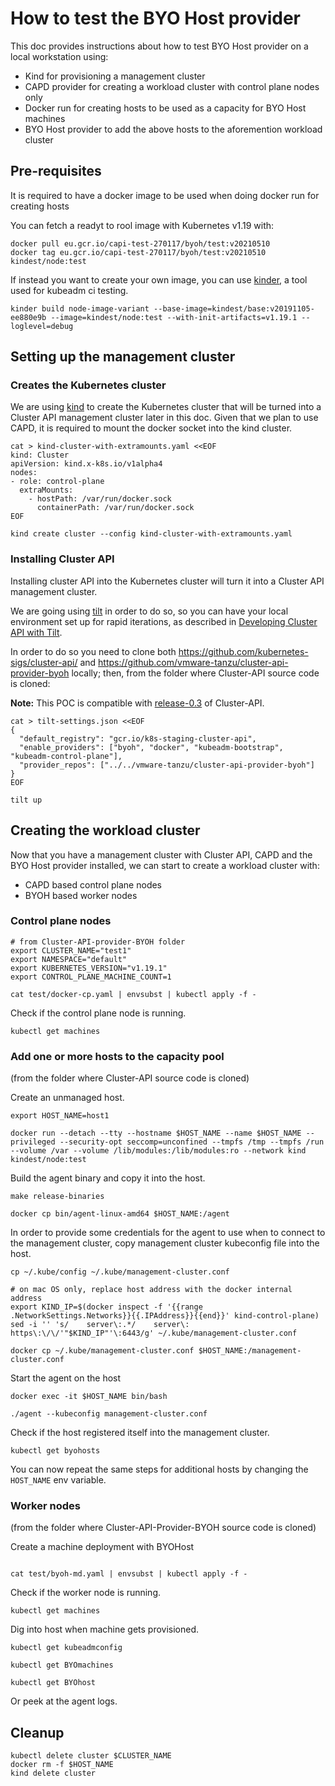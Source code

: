 # How to test the BYO Host provider

This doc provides instructions about how to test BYO Host provider on a local workstation using:

- Kind for provisioning a management cluster
- CAPD provider for creating a workload cluster with control plane nodes only
- Docker run for creating hosts to be used as a capacity for BYO Host machines
- BYO Host provider to add the above hosts to the aforemention workload cluster

## Pre-requisites

It is required to have a docker image to be used when doing docker run for creating hosts

You can fetch a readyt to rool image with Kubernetes v1.19 with:

```shell
docker pull eu.gcr.io/capi-test-270117/byoh/test:v20210510
docker tag eu.gcr.io/capi-test-270117/byoh/test:v20210510 kindest/node:test
```

If instead you want to create your own image, you can use [kinder](https://github.com/kubernetes/kubeadm/tree/master/kinder), a tool used for kubeadm ci testing.

```shell
kinder build node-image-variant --base-image=kindest/base:v20191105-ee880e9b --image=kindest/node:test --with-init-artifacts=v1.19.1 --loglevel=debug
```

## Setting up the management cluster

### Creates the Kubernetes cluster

We are using [kind](https://kind.sigs.k8s.io/) to create the Kubernetes cluster that will be turned into a Cluster API management cluster later in this doc.
Given that we plan to use CAPD, it is required to mount the docker socket into the kind cluster.

```shell
cat > kind-cluster-with-extramounts.yaml <<EOF
kind: Cluster
apiVersion: kind.x-k8s.io/v1alpha4
nodes:
- role: control-plane
  extraMounts:
    - hostPath: /var/run/docker.sock
      containerPath: /var/run/docker.sock
EOF

kind create cluster --config kind-cluster-with-extramounts.yaml
```

### Installing Cluster API

Installing cluster API into the Kubernetes cluster will turn it into a Cluster API management cluster.

We are going using [tilt](https://tilt.dev/) in order to do so, so you can have your local environment set up for rapid iterations, as described in
[Developing Cluster API with Tilt](https://cluster-api.sigs.k8s.io/developer/tilt.html).

In order to do so you need to clone both https://github.com/kubernetes-sigs/cluster-api/ and https://github.com/vmware-tanzu/cluster-api-provider-byoh locally;
then, from the folder where Cluster-API source code is cloned:

**Note:** This POC is compatible with [release-0.3](https://github.com/kubernetes-sigs/cluster-api/tree/release-0.3) of Cluster-API.

```shell
cat > tilt-settings.json <<EOF
{
  "default_registry": "gcr.io/k8s-staging-cluster-api",
  "enable_providers": ["byoh", "docker", "kubeadm-bootstrap", "kubeadm-control-plane"],
  "provider_repos": ["../../vmware-tanzu/cluster-api-provider-byoh"]
}
EOF

tilt up
```

## Creating the workload cluster

Now that you have a management cluster with Cluster API, CAPD and the BYO Host provider installed, we can start to create a workload
cluster with:

- CAPD based control plane nodes
- BYOH based worker nodes

### Control plane nodes

```shell
# from Cluster-API-provider-BYOH folder
export CLUSTER_NAME="test1"
export NAMESPACE="default"
export KUBERNETES_VERSION="v1.19.1"
export CONTROL_PLANE_MACHINE_COUNT=1

cat test/docker-cp.yaml | envsubst | kubectl apply -f -
```

Check if the control plane node is running.

```shell
kubectl get machines 
```

### Add one or more hosts to the capacity pool

(from the folder where Cluster-API source code is cloned)

Create an unmanaged host.

```shell
export HOST_NAME=host1

docker run --detach --tty --hostname $HOST_NAME --name $HOST_NAME --privileged --security-opt seccomp=unconfined --tmpfs /tmp --tmpfs /run --volume /var --volume /lib/modules:/lib/modules:ro --network kind kindest/node:test
```

Build the agent binary and copy it into the host.

```shell
make release-binaries

docker cp bin/agent-linux-amd64 $HOST_NAME:/agent
```

In order to provide some credentials for the agent to use when to connect to the management cluster, copy management cluster kubeconfig file into the host.

```shell	
cp ~/.kube/config ~/.kube/management-cluster.conf

# on mac OS only, replace host address with the docker internal address
export KIND_IP=$(docker inspect -f '{{range .NetworkSettings.Networks}}{{.IPAddress}}{{end}}' kind-control-plane)
sed -i '' 's/    server\:.*/    server\: https\:\/\/'"$KIND_IP"'\:6443/g' ~/.kube/management-cluster.conf

docker cp ~/.kube/management-cluster.conf $HOST_NAME:/management-cluster.conf
```

Start the agent on the host

```shell
docker exec -it $HOST_NAME bin/bash

./agent --kubeconfig management-cluster.conf
```

Check if the host registered itself into the management cluster.

```shell
kubectl get byohosts 
```

You can now repeat the same steps for additional hosts by changing the `HOST_NAME` env variable.

### Worker nodes

(from the folder where Cluster-API-Provider-BYOH source code is cloned)

Create a machine deployment with BYOHost

```shell

cat test/byoh-md.yaml | envsubst | kubectl apply -f -
```

Check if the worker node is running.

```shell
kubectl get machines 
```

Dig into host when machine gets provisioned.

```shell
kubectl get kubeadmconfig

kubectl get BYOmachines  

kubectl get BYOhost 
```

Or peek at the agent logs.

## Cleanup

```shell
kubectl delete cluster $CLUSTER_NAME
docker rm -f $HOST_NAME
kind delete cluster
```
